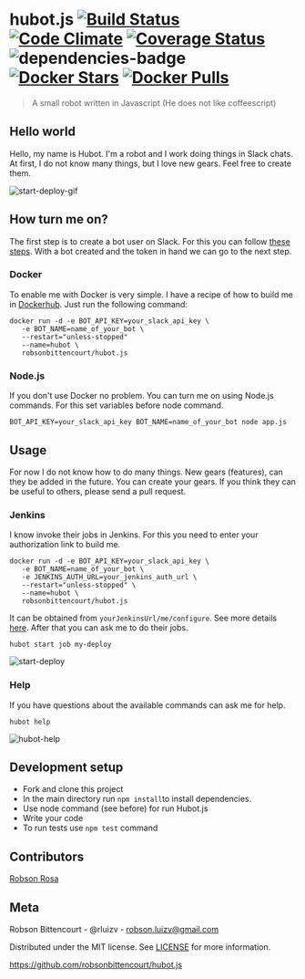 # hubot.js [![Build Status](https://travis-ci.org/hubot-js/hubot.js.svg?branch=master)](https://travis-ci.org/hubot-js/hubot.js)  [![Code Climate](https://img.shields.io/codeclimate/github/hubot-js/hubot.js.svg?maxAge=2592000)](https://codeclimate.com/github/hubot-js/hubot.js)  [![Coverage Status](https://coveralls.io/repos/github/hubot-js/hubot.js/badge.svg?branch=master)](https://coveralls.io/github/hubot-js/hubot.js?branch=master)  ![dependencies-badge](https://david-dm.org/hubot-js/hubot.js.svg?maxAge=2592000)  [![Docker Stars](https://img.shields.io/docker/stars/robsonbittencourt/hubot.js.svg?maxAge=2592000)](https://hub.docker.com/r/robsonbittencourt/hubot.js/)  [![Docker Pulls](https://img.shields.io/docker/pulls/robsonbittencourt/hubot.js.svg?maxAge=2592000)](https://hub.docker.com/r/robsonbittencourt/hubot.js/)  

> A small robot written in Javascript (He does not like coffeescript)

## Hello world

Hello, my name is Hubot. I'm a robot and I work doing things in Slack chats. At first, I do not know many things, but I love new gears. Feel free to create them.

![start-deploy-gif](https://s10.postimg.org/jl5ptldnt/hubot_start_deploy2.gif)

## How turn me on?

The first step is to create a bot user on Slack. For this you can follow [these steps](https://api.slack.com/bot-users). With a bot created and the token in hand we can go to the next step.

### Docker

To enable me with Docker is very simple. I have a recipe of how to build me in [Dockerhub](https://hub.docker.com/r/robsonbittencourt/hubot.js/). Just run the following command:

```
docker run -d -e BOT_API_KEY=your_slack_api_key \
   -e BOT_NAME=name_of_your_bot \
   --restart="unless-stopped"
   --name=hubot \
   robsonbittencourt/hubot.js
```

### Node.js

If you don't use Docker no problem. You can turn me on using Node.js commands. For this set variables before node command.

```
BOT_API_KEY=your_slack_api_key BOT_NAME=name_of_your_bot node app.js

```

## Usage

For now I do not know how to do many things. New gears (features), can they be added in the future. You can create your gears. If you think they can be useful to others, please send a pull request.

### Jenkins

I know invoke their jobs in Jenkins. For this you need to enter your authorization link to build me.

```
docker run -d -e BOT_API_KEY=your_slack_api_key \
   -e BOT_NAME=name_of_your_bot \
   -e JENKINS_AUTH_URL=your_jenkins_auth_url \
   --restart="unless-stopped" \
   --name=hubot \
   robsonbittencourt/hubot.js
```

It can be obtained from `yourJenkinsUrl/me/configure`. See more details [here](https://wiki.jenkins-ci.org/display/JENKINS/Authenticating+scripted+clients). After that you can ask me to do their jobs.

```
hubot start job my-deploy
```

![start-deploy](https://s9.postimg.org/g9dt1se9b/hubot_job.png)

### Help

If you have questions about the available commands can ask me for help.

```
hubot help
```

![hubot-help](https://s9.postimg.org/rf26x119b/hubot_help.png)

## Development setup
- Fork and clone this project
- In the main directory run ```npm install```to install dependencies.
- Use node command (see before) for run Hubot.js
- Write your code
- To run tests use ```npm test``` command

## Contributors
[Robson Rosa](https://github.com/robsonrosa)

## Meta
Robson Bittencourt - @rluizv - robson.luizv@gmail.com

Distributed under the MIT license. See [LICENSE](LICENSE) for more information.

https://github.com/robsonbittencourt/hubot.js
